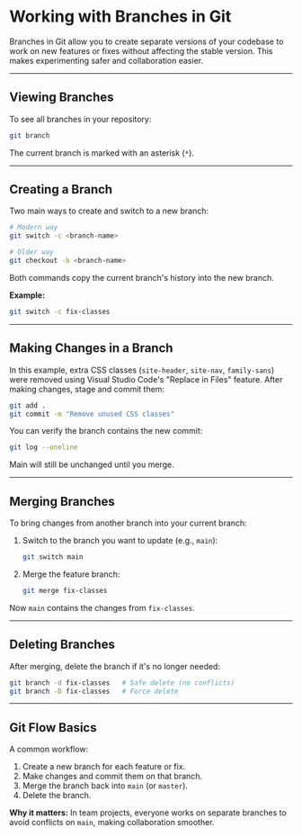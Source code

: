 # Working with Branches in Git

Branches in Git allow you to create separate versions of your codebase to work on new features or fixes without affecting the stable version. This makes experimenting safer and collaboration easier.

---

## Viewing Branches

To see all branches in your repository:

```bash
git branch
```

The current branch is marked with an asterisk (`*`).

---

## Creating a Branch

Two main ways to create and switch to a new branch:

```bash
# Modern way
git switch -c <branch-name>

# Older way
git checkout -b <branch-name>
```

Both commands copy the current branch's history into the new branch.

**Example:**

```bash
git switch -c fix-classes
```

---

## Making Changes in a Branch

In this example, extra CSS classes (`site-header`, `site-nav`, `family-sans`) were removed using Visual Studio Code's "Replace in Files" feature. After making changes, stage and commit them:

```bash
git add .
git commit -m "Remove unused CSS classes"
```

You can verify the branch contains the new commit:

```bash
git log --oneline
```

Main will still be unchanged until you merge.

---

## Merging Branches

To bring changes from another branch into your current branch:

1. Switch to the branch you want to update (e.g., `main`):

   ```bash
   git switch main
   ```
2. Merge the feature branch:

   ```bash
   git merge fix-classes
   ```

Now `main` contains the changes from `fix-classes`.

---

## Deleting Branches

After merging, delete the branch if it's no longer needed:

```bash
git branch -d fix-classes   # Safe delete (no conflicts)
git branch -D fix-classes   # Force delete
```

---

## Git Flow Basics

A common workflow:

1. Create a new branch for each feature or fix.
2. Make changes and commit them on that branch.
3. Merge the branch back into `main` (or `master`).
4. Delete the branch.

**Why it matters:** In team projects, everyone works on separate branches to avoid conflicts on `main`, making collaboration smoother.
